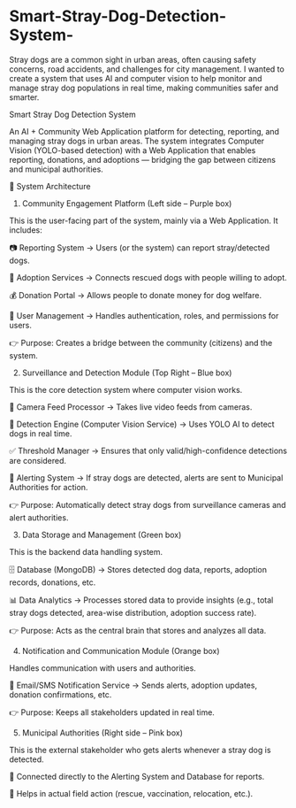 # Smart-Stray-Dog-Detection-System-
Stray dogs are a common sight in urban areas, often causing safety concerns, road accidents, and challenges for city management. I wanted to create a system that uses AI and computer vision to help monitor and manage stray dog populations in real time, making communities safer and smarter.

Smart Stray Dog Detection System

An AI + Community Web Application platform for detecting, reporting, and managing stray dogs in urban areas.
The system integrates Computer Vision (YOLO-based detection) with a Web Application that enables reporting, donations, and adoptions — bridging the gap between citizens and municipal authorities.

📌 System Architecture
1. Community Engagement Platform (Left side – Purple box)

This is the user-facing part of the system, mainly via a Web Application.
It includes:

📷 Reporting System → Users (or the system) can report stray/detected dogs.

🐾 Adoption Services → Connects rescued dogs with people willing to adopt.

💰 Donation Portal → Allows people to donate money for dog welfare.

👥 User Management → Handles authentication, roles, and permissions for users.

👉 Purpose: Creates a bridge between the community (citizens) and the system.

2. Surveillance and Detection Module (Top Right – Blue box)

This is the core detection system where computer vision works.

🎥 Camera Feed Processor → Takes live video feeds from cameras.

🤖 Detection Engine (Computer Vision Service) → Uses YOLO AI to detect dogs in real time.

✅ Threshold Manager → Ensures that only valid/high-confidence detections are considered.

🔔 Alerting System → If stray dogs are detected, alerts are sent to Municipal Authorities for action.

👉 Purpose: Automatically detect stray dogs from surveillance cameras and alert authorities.

3. Data Storage and Management (Green box)

This is the backend data handling system.

🗄 Database (MongoDB) → Stores detected dog data, reports, adoption records, donations, etc.

📊 Data Analytics → Processes stored data to provide insights (e.g., total stray dogs detected, area-wise distribution, adoption success rate).

👉 Purpose: Acts as the central brain that stores and analyzes all data.

4. Notification and Communication Module (Orange box)

Handles communication with users and authorities.

📧 Email/SMS Notification Service → Sends alerts, adoption updates, donation confirmations, etc.

👉 Purpose: Keeps all stakeholders updated in real time.

5. Municipal Authorities (Right side – Pink box)

This is the external stakeholder who gets alerts whenever a stray dog is detected.

🔗 Connected directly to the Alerting System and Database for reports.

🏥 Helps in actual field action (rescue, vaccination, relocation, etc.).
